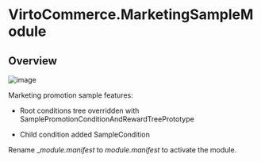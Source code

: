 # VirtoCommerce.MarketingSampleModule

## Overview

![image](https://user-images.githubusercontent.com/5801549/116616658-9dc98780-a945-11eb-9299-5b8dc29514e7.png)

Marketing promotion sample features:

- Root conditions tree overridden with SamplePromotionConditionAndRewardTreePrototype

- Child condition added SampleCondition


Rename __module.manifest_ to _module.manifest_ to activate the module. 


